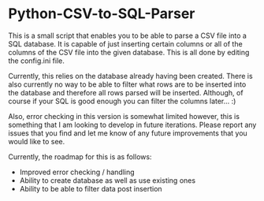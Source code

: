 # Python-CSV-to-SQL-Parser

This is a small script that enables you to be able to parse a CSV file into a SQL database. It is capable of just inserting certain columns or all of the columns of the CSV file into the given database. This is all done by editing the config.ini file. 

Currently, this relies on the database already having been created. There is also currently no way to be able to filter what rows are to be inserted into the database and therefore all rows parsed will be inserted. Although, of course if your SQL is good enough you can filter the columns later... :)

Also, error checking in this version is somewhat limited however, this is something that I am looking to develop in future iterations. Please report any issues that you find and let me know of any future improvements that you would like to see. 

Currently, the roadmap for this is as follows: 
 - Improved error checking / handling 
 - Ability to create database as well as use existing ones 
 - Ability to be able to filter data post insertion
